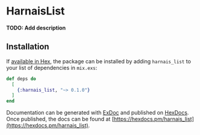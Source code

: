 # HarnaisList

**TODO: Add description**

## Installation

If [available in Hex](https://hex.pm/docs/publish), the package can be installed
by adding `harnais_list` to your list of dependencies in `mix.exs`:

```elixir
def deps do
  [
    {:harnais_list, "~> 0.1.0"}
  ]
end
```

Documentation can be generated with [ExDoc](https://github.com/elixir-lang/ex_doc)
and published on [HexDocs](https://hexdocs.pm). Once published, the docs can
be found at [https://hexdocs.pm/harnais_list](https://hexdocs.pm/harnais_list).

